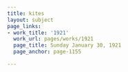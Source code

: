 ```yaml
---
title: kites
layout: subject
page_links:
- work_title: '1921'
  work_url: pages/works/1921
  page_title: Sunday January 30, 1921
  page_anchor: page-1155

---
```

